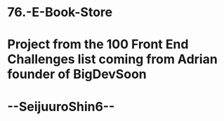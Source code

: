 # 76.-E-Book-Store
# Project from the 100 Front End Challenges list coming from Adrian founder of BigDevSoon
# --SeijuuroShin6--
